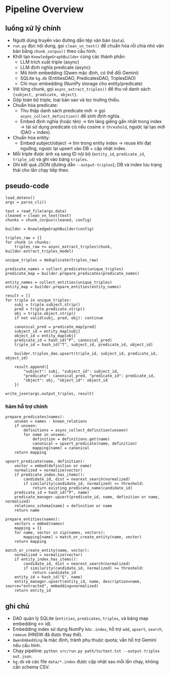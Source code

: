 # Pipeline Overview

## luồng xử lý chính
- Người dùng truyền vào đường dẫn tệp văn bản (`data`).
- `run.py` đọc nội dung, gọi `clean_vn_text()` để chuẩn hóa rồi chia nhỏ văn bản bằng `chunk_corpus()` theo cấu hình.
- Khởi tạo `KnowledgeGraphBuilder` cùng các thành phần:
  - LLM trích xuất triple (async)
  - LLM định nghĩa predicate (async)
  - Mô hình embedding (Qwen mặc định, có thể đổi Gemini)
  - SQLite `kg.db` (EntitiesDAO, PredicatesDAO, TriplesDAO)
  - Chỉ mục embedding (NumPy storage cho entity/predicate)
- Với từng chunk, gọi `async_extract_triples()` để thu về danh sách `{subject, predicate, object}`.
- Gộp toàn bộ triple, loại bản sao và lọc trường thiếu.
- Chuẩn hóa predicate:
  - Thu thập danh sách predicate mới → gọi `async_collect_definition()` để sinh định nghĩa.
  - Embed định nghĩa (hoặc tên) → tìm láng giềng gần nhất trong index → tái sử dụng predicate cũ nếu cosine ≥ `threshold`, ngược lại tạo mới (DAO + index).
- Chuẩn hóa entity:
  - Embed subject/object → tìm trong entity index → reuse khi đạt ngưỡng, ngược lại upsert vào DB + cập nhật index.
- Mỗi triple được ánh xạ sang ID nội bộ (`entity_id`, `predicate_id`, `triple_id`) và ghi vào bảng `triples`.
- Ghi kết quả JSON (đường dẫn `--output-triples`); DB và index lưu trạng thái cho lần chạy tiếp theo.

## pseudo-code
```pseudo
load_dotenv()
args = parse_cli()

text = read_file(args.data)
cleaned = clean_vn_text(text)
chunks = chunk_corpus(cleaned, config)

builder = KnowledgeGraphBuilder(config)

triples_raw = []
for chunk in chunks:
    triples_raw += async_extract_triples(chunk, builder.extract_triples_model)

unique_triples = deduplicate(triples_raw)

predicate_names = collect_predicates(unique_triples)
predicate_map = builder.prepare_predicates(predicate_names)

entity_names = collect_entities(unique_triples)
entity_map = builder.prepare_entities(entity_names)

result = []
for triple in unique_triples:
    subj = triple.subject.strip()
    pred = triple.predicate.strip()
    obj = triple.object.strip()
    if not valid(subj, pred, obj): continue

    canonical_pred = predicate_map[pred]
    subject_id = entity_map[subj]
    object_id = entity_map[obj]
    predicate_id = hash_id("P", canonical_pred)
    triple_id = hash_id("T", subject_id, predicate_id, object_id)

    builder.triples_dao.upsert(triple_id, subject_id, predicate_id, object_id)

    result.append({
        "subject": subj, "subject_id": subject_id,
        "predicate": canonical_pred, "predicate_id": predicate_id,
        "object": obj, "object_id": object_id
    })

write_json(args.output_triples, result)
```

### hàm hỗ trợ chính
```pseudo
prepare_predicates(names):
    unseen = names - known_relations
    if unseen:
        definitions = async_collect_definition(unseen)
        for name in unseen:
            definition = definitions.get(name)
            canonical = upsert_predicate(name, definition)
            mapping[name] = canonical
    return mapping

upsert_predicate(name, definition):
    vector = embed(definition or name)
    normalized = normalize(vector)
    if predicate_index.has_items():
        candidate_id, dist = nearest_search(normalized)
        if similarity(candidate_id, normalized) >= threshold:
            return existing_predicate_name(candidate_id)
    predicate_id = hash_id("P", name)
    predicate_manager.upsert(predicate_id, name, definition or name, normalized)
    relations_schema[name] = definition or name
    return name

prepare_entities(names):
    vectors = embed(names)
    mapping = {}
    for name, vector in zip(names, vectors):
        mapping[name] = match_or_create_entity(name, vector)
    return mapping

match_or_create_entity(name, vector):
    normalized = normalize(vector)
    if entity_index.has_items():
        candidate_id, dist = nearest_search(normalized)
        if similarity(candidate_id, normalized) >= threshold:
            return candidate_id
    entity_id = hash_id("E", name)
    entity_manager.upsert(entity_id, name, description=name, source="extracted", embedding=normalized)
    return entity_id
```

## ghi chú
- DAO quản lý SQLite (`entities`, `predicates`, `triples`, và bảng map embedding ↔ id).
- Embedding index sử dụng NumPy lưu `.index`, hỗ trợ `add`, `upsert`, `search`, `remove` (HNSW đã được thay thế). 
- `QwenEmbedding` là mặc định, tránh phụ thuộc quota; vẫn hỗ trợ Gemini nếu cấu hình.
- Chạy pipeline: `python src/run.py path/to/text.txt --output-triples out.json`.
- `kg.db` và các file `data/*.index` được cập nhật sau mỗi lần chạy, không cần schema CSV.

